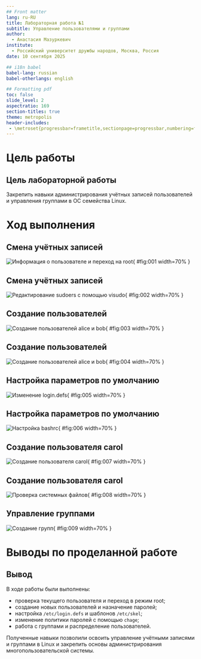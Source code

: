 ```yaml
---
## Front matter
lang: ru-RU
title: Лабораторная работа №1
subtitle: Управление пользователями и группами
author:
  - Анастасия Мазуркевич
institute:
  - Российский университет дружбы народов, Москва, Россия
date: 10 сентября 2025

## i18n babel
babel-lang: russian
babel-otherlangs: english

## Formatting pdf
toc: false
slide_level: 2
aspectratio: 169
section-titles: true
theme: metropolis
header-includes:
 - \metroset{progressbar=frametitle,sectionpage=progressbar,numbering=fraction}
---
```


# Цель работы

## Цель лабораторной работы

Закрепить навыки администрирования учётных записей пользователей и управления группами в ОС семейства Linux.

# Ход выполнения

## Смена учётных записей

![Информация о пользователе и переход на root](01.png){ #fig:001 width=70% }

## Смена учётных записей

![Редактирование sudoers с помощью visudo](02.png){ #fig:002 width=70% }

## Создание пользователей

![Создание пользователей alice и bob](03.png){ #fig:003 width=70% }

## Создание пользователей

![Создание пользователей alice и bob](04.png){ #fig:004 width=70% }

## Настройка параметров по умолчанию

![Изменение login.defs](05.png){ #fig:005 width=70% }

## Настройка параметров по умолчанию

![Настройка bashrc](06.png){ #fig:006 width=70% }

## Создание пользователя carol

![Создание пользователя carol](07.png){ #fig:007 width=70% }

## Создание пользователя carol

![Проверка системных файлов](08.png){ #fig:008 width=70% }

## Управление группами

![Создание групп](09.png){ #fig:009 width=70% }

# Выводы по проделанной работе

## Вывод

В ходе работы были выполнены:  
- проверка текущего пользователя и переход в режим root;  
- создание новых пользователей и назначение паролей;  
- настройка `/etc/login.defs` и шаблонов `/etc/skel`;  
- изменение политики паролей с помощью `chage`;  
- работа с группами и распределение пользователей.  

Полученные навыки позволили освоить управление учётными записями и группами в Linux и закрепить основы администрирования многопользовательской системы.
